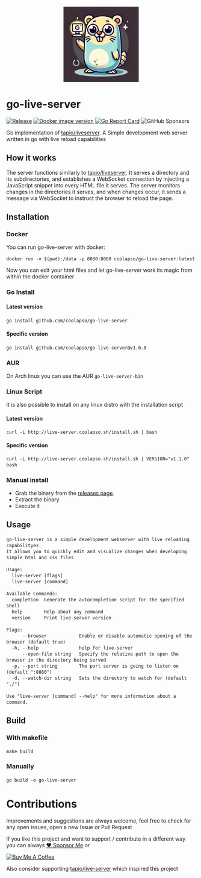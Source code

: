 <p align="center">
  <img src="https://github.com/coolapso/go-live-server/blob/main/test/images/goliveserver.png" width="200" >
</p>

# go-live-server
[![Release](https://github.com/coolapso/go-live-server/actions/workflows/release.yaml/badge.svg?branch=main)](https://github.com/coolapso/go-live-server/actions/workflows/release.yaml)
[![Docker image version](https://img.shields.io/docker/v/coolapso/go-live-server/latest?logo=docker)](https://hub.docker.com/r/coolapso/go-live-server)
[![Go Report Card](https://goreportcard.com/badge/github.com/coolapso/go-live-server)](https://goreportcard.com/report/github.com/coolapso/go-live-server)
![GitHub Sponsors](https://img.shields.io/github/sponsors/coolapso?style=flat&logo=githubsponsors)

Go implementation of [tapio/liveserver](https://github.com/tapio/live-server). A Simple development web server written in go with live reload capabilities

## How it works

The server functions similarly to [tapio/liveserver](https://github.com/tapio/live-server). It serves a directory and its subdirectories, and establishes a WebSocket connection by injecting a JavaScript snippet into every HTML file it serves. The server monitors changes in the directories it serves, and when changes occur, it sends a message via WebSocket to instruct the browser to reload the page.

## Installation 

### Docker

You can run go-live-server with docker: 

```
docker run -v $(pwd):/data -p 8080:8080 coolapso/go-live-server:latest
```

Now you can edit your html files and let go-live-server work its magic from within the docker container

### Go Install

#### Latest version 

`go install github.com/coolapso/go-live-server`

#### Specific version

`go install github.com/coolapso/go-live-server@v1.0.0`

### AUR

On Arch linux you can use the AUR `go-live-server-bin`

### Linux Script

It is also possible to install on any linux distro with the installation script

#### Latest version

```
curl -L http://live-server.coolapso.sh/install.sh | bash
```

#### Specific version

```
curl -L http://live-server.coolapso.sh/install.sh | VERSION="v1.1.0" bash
```

### Manual install

* Grab the binary from the [releases page](https://github.com/coolapso/go-live-server/releases).
* Extract the binary
* Execute it

## Usage 

```
go-live-server is a simple development webserver with live reloading capabilityes.
It allows you to quickly edit and visualize changes when developing simple html and css files

Usage:
  live-server [flags]
  live-server [command]

Available Commands:
  completion  Generate the autocompletion script for the specified shell
  help        Help about any command
  version     Print live-server version

Flags:
      --browser            Enable or disable automatic opening of the browser (default true)
  -h, --help               help for live-server
      --open-file string   Specify the relative path to open the browser in the directory being served
  -p, --port string        The port server is going to listen on (default ":8080")
  -d, --watch-dir string   Sets the directory to watch for (default "./")

Use "live-server [command] --help" for more information about a command.
```

## Build 

### With makefile

`make build`

### Manually

`go build -o go-live-server`

# Contributions

Improvements and suggestions are always welcome, feel free to check for any open issues, open a new Issue or Pull Request

If you like this project and want to support / contribute in a different way you can always [:heart: Sponsor Me](https://github.com/sponsors/coolapso) or

<a href="https://www.buymeacoffee.com/coolapso" target="_blank">
  <img src="https://cdn.buymeacoffee.com/buttons/default-yellow.png" alt="Buy Me A Coffee" style="height: 51px !important;width: 217px !important;" />
</a>



Also consider supporting [tapio/live-server](https://github.com/tapio/live-server) which inspired this project
